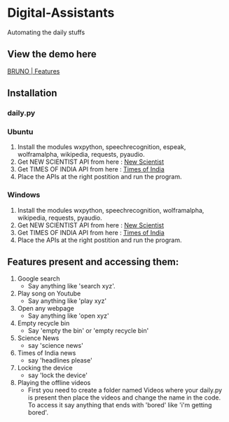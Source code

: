 # Digital-Assistants
Automating the daily stuffs

## View the demo here
[BRUNO | Features](https://www.youtube.com/playlist?list=PLVCy_WceGl-eIkIAIZbEGqP94UVryi86H)

## Installation
### daily.py
### Ubuntu
1. Install the modules
   wxpython, speechrecognition, espeak, wolframalpha, wikipedia, requests, pyaudio.
2. Get NEW SCIENTIST API from here : [New Scientist](https://newsapi.org/new-scientist-api)
3. Get TIMES OF INDIA API from here : [Times of India](https://newsapi.org/the-times-of-india-api)
4. Place the APIs at the right postition and run the program.

### Windows 
1. Install the modules
   wxpython, speechrecognition, wolframalpha, wikipedia, requests, pyaudio.
2. Get NEW SCIENTIST API from here : [New Scientist](https://newsapi.org/new-scientist-api)
3. Get TIMES OF INDIA API from here : [Times of India](https://newsapi.org/the-times-of-india-api)
4. Place the APIs at the right postition and run the program.


## Features present and accessing them:
1. Google search
   - Say anything like 'search xyz'.
2. Play song on Youtube
   - Say anything like 'play xyz'
3. Open any webpage
   - Say anything like 'open xyz'
4. Empty recycle bin
   - Say 'empty the bin' or 'empty recycle bin'
5. Science News
   - say 'science news'
6. Times of India news
   - say 'headlines please'
7. Locking the device
   - say 'lock the device'
8. Playing the offline videos
   - First you need to create a folder named Videos where your daily.py is present
     then place the videos and change the name in the code.
     To access it say anything that ends with 'bored' like 'i'm getting bored'.
 

